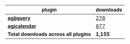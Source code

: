 plugin|downloads
------|----------
[**agjjquery**](https://www.npmjs.com/package/agjjquery)|[278](https://www.npmjs.com/package/agjjquery)
[**agjcalendar**](https://www.npmjs.com/package/agjcalendar)|[877](https://www.npmjs.com/package/agjcalendar)
**Total downloads across all plugins**|**1,155**

